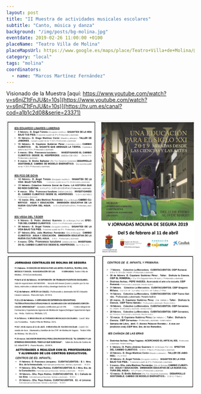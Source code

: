 ```yaml
---
layout: post
title: "II Muestra de actividades musicales escolares"
subtitle: "Canto, música y danza"
background: "/img/posts/bg-molina.jpg"
eventdate: 2019-02-26 11:00:00 +0100
placeName: "Teatro Villa de Molina"
placeMapsUrl: https://www.google.es/maps/place/Teatro+Villa+de+Molina/@38.0602896,-1.2122557,17z/data=!4m5!3m4!1s0xd638754b2d22657:0x7bc5d26da106649d!8m2!3d38.0568439!4d-1.207589?hl=es
category: "local"
tags: "molina"
coordinators:
  - name: "Marcos Martínez Fernández"
---
```


Visionado de la Muestra [aquí: https://www.youtube.com/watch?v=s6njZ1tFnJU&t=10s](https://www.youtube.com/watch?v=s6njZ1tFnJU&t=10s)](https://tv.um.es/canal?cod=a1b1c2d08&serie=23371)

![cartel](/img/posts/1folletomolina.png)
![cartel](/img/posts/2folletomolina.png)
